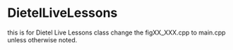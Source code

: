 DietelLiveLessons
=================
this is for Dietel Live Lessons class
change the figXX_XXX.cpp to main.cpp unless otherwise noted.


